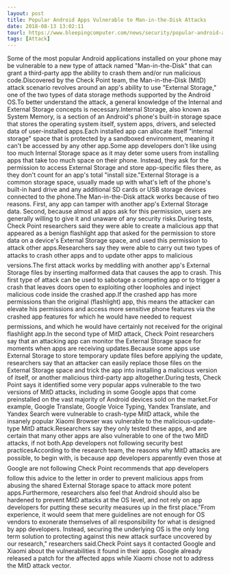 ```yaml
---
layout: post
title: Popular Android Apps Vulnerable to Man-in-the-Disk Attacks
date: 2018-08-13 13:02:11
tourl: https://www.bleepingcomputer.com/news/security/popular-android-apps-vulnerable-to-man-in-the-disk-attacks/
tags: [Attack]
---
```

Some of the most popular Android applications installed on your phone may be vulnerable to a new type of attack named "Man-in-the-Disk" that can grant a third-party app the ability to crash them and/or run malicious code.Discovered by the Check Point team, the Man-in-the-Disk (MitD) attack scenario revolves around an app's ability to use "External Storage," one of the two types of data storage methods supported by the Android OS.To better understand the attack, a general knowledge of the Internal and External Storage concepts is necessary.Internal Storage, also known as System Memory, is a section of an Android's phone's built-in storage space that stores the operating system itself, system apps, drivers, and selected data of user-installed apps.Each installed app can allocate itself "internal storage" space that is protected by a sandboxed environment, meaning it can't be accessed by any other app.Some app developers don't like using too much Internal Storage space as it may deter some users from installing apps that take too much space on their phone. Instead, they ask for the permission to access External Storage and store app-specific files there, as they don't count for an app's total "install size."External Storage is a common storage space, usually made up with what's left of the phone's built-in hard drive and any additional SD cards or USB storage devices connected to the phone.The Man-in-the-Disk attack works because of two reasons. First, any app can tamper with another app's External Storage data. Second, because almost all apps ask for this permission, users are generally willing to give it and unaware of any security risks.During tests, Check Point researchers said they were able to create a malicious app that appeared as a benign flashlight app that asked for the permission to store data on a device's External Storage space, and used this permission to attack other apps.Researchers say they were able to carry out two types of attacks to crash other apps and to update other apps to malicious versions.The first attack works by meddling with another app's External Storage files by inserting malformed data that causes the app to crash. This first type of attack can be used to sabotage a competing app or to trigger a crash that leaves doors open to exploiting other loopholes and inject malicious code inside the crashed app.If the crashed app has more permissions than the original (flashlight) app, this means the attacker can elevate his permissions and access more sensitive phone features via the crashed app features for which he would have needed to request permissions, and which he would have certainly not received for the original flashlight app.In the second type of MitD attack, Check Point researchers say that an attacking app can monitor the External Storage space for moments when apps are receiving updates.Because some apps use External Storage to store temporary update files before applying the update, researchers say that an attacker can easily replace those files on the External Storage space and trick the app into installing a malicious version of itself, or another malicious third-party app altogether.During tests, Check Point says it identified some very popular apps vulnerable to the two versions of MitD attacks, including in some Google apps that come preinstalled on the vast majority of Android devices sold on the market.For example, Google Translate, Google Voice Typing, Yandex Translate, and Yandex Search were vulnerable to crash-type MitD attack, while the insanely popular Xiaomi Browser was vulnerable to the malicious-update-type MitD attack.Researchers say they only tested these apps, and are certain that many other apps are also vulnerable to one of the two MitD attacks, if not both.App developers not following security best practicesAccording to the research team, the reasons why MitD attacks are possible, to begin with, is because app developers apparently even those at Google are not following Check Point recommends that app developers follow this advice to the letter in order to prevent malicious apps from abusing the shared External Storage space to attack more potent apps.Furthermore, researchers also feel that Android should also be hardened to prevent MitD attacks at the OS level, and not rely on app developers for putting these security measures up in the first place."From experience, it would seem that mere guidelines are not enough for OS vendors to exonerate themselves of all responsibility for what is designed by app developers. Instead, securing the underlying OS is the only long term solution to protecting against this new attack surface uncovered by our research," researchers said.Check Point says it contacted Google and Xiaomi about the vulnerabilities it found in their apps. Google already released a patch for the affected apps while Xiaomi chose not to address the MitD attack vector.